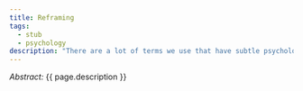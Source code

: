 ```yaml
---
title: Reframing
tags:
  - stub
  - psychology
description: "There are a lot of terms we use that have subtle psychological effects in how we approach ourselves, others, and the world generally. I've been thinking a lot about certain kinds of reframings that have been very helpful for me:<br />(1) \"[X] makes me feel\" &rarr; \"I feel [Y] because...\"<br />(2) \"endure\" &rarr; \"choose\"<br />(3) \"let go\" &rarr; \"sit with\"<br />(4) \"let myself\" &rarr; \"direct myself\"<br />(5) \"get past\" &rarr; \"work through\"<br />(6) \"fix\" &rarr; \"heal\", (7) \"change\" &rarr; \"grow\""
---
```


_Abstract:_ {{ page.description }}

